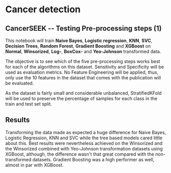# Cancer detection

## CancerSEEK -- Testing Pre-processing steps (1)

This notebook will train **Naive Bayes**, **Logistic regression**, **KNN**, **SVC**, **Decision Trees**, **Random Forest**, **Gradient Boosting** and **XGBoost** on **Normal**, **Winsorized**, **Log-**, **BoxCox-** and **Yeo-Johnson** transformed data. 

The objective is to see which of the five pre-processing steps works best for each of the algorithms on this dataset. Sensitivity and Specificity will be used as evaluation metrics. No Feature Engineering will be applied, thus, only use the 10 features in the dataset that comes with the publication will be evaluated.


As the dataset is fairly small and considerable unbalanced, StratifiedKFold will be used to preserve the percentage of samples for each class in the train and test set split.



## Results

Transforming the data made as expected a huge difference for Naive Bayes, Logistic Regression, KNN and SVC while the tree based models cared little about this. Best results were nevertheless achieved on the Winsorized and the Winsorized combined with Yeo-Johnson transformation datasets using XGBoost, although, the difference wasn't that great compared with the non-transformed datasets. Gradient Boosting was a high performer as well, almost in par with XGBoost. 

